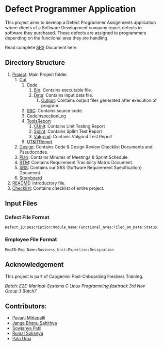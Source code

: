 # Defect Programmer Application
This project aims to develop a Defect Programmer Assignments application where clients of a Software Development company report defects in software they purchased. These defects are assigned to programmers depending on the functional area they are handling.

Read complete [SRS](https://github.com/pavanimittapalli/TICKETING-APPLICATION-FOR-DEFECT-MANAGEMENT-PROCESS/blob/main/Sprint1_Defect%20management/SRS/SRS%20.docx) Document here.

## Directory Structure
1. [Project](https://github.com/pavanimittapalli/TICKETING-APPLICATION-FOR-DEFECT-MANAGEMENT-PROCESS): Main Project folder.
   1. [Cut](https://github.com/pavanimittapalli/TICKETING-APPLICATION-FOR-DEFECT-MANAGEMENT-PROCESS/tree/main/Sprint1_Defect%20management/CUT)
      1. [Code](https://github.com/pavanimittapalli/TICKETING-APPLICATION-FOR-DEFECT-MANAGEMENT-PROCESS/tree/main/Sprint1_Defect%20management/CUT/Code)
         1. [Bin](https://github.com/pavanimittapalli/TICKETING-APPLICATION-FOR-DEFECT-MANAGEMENT-PROCESS/tree/main/Sprint1_Defect%20management/CUT/Code/bin): Contains executable file.
         2. [Data](https://github.com/pavanimittapalli/TICKETING-APPLICATION-FOR-DEFECT-MANAGEMENT-PROCESS/tree/main/Sprint1_Defect%20management/CUT/Code/data): Contains input data file.   
            1. [Output](https://github.com/pavanimittapalli/TICKETING-APPLICATION-FOR-DEFECT-MANAGEMENT-PROCESS/tree/main/Sprint1_Defect%20management/CUT/CODE/OUTPUT): Contains output files generated after execution of program.
        2. [SRC](https://github.com/pavanimittapalli/TICKETING-APPLICATION-FOR-DEFECT-MANAGEMENT-PROCESS/tree/main/Sprint1_Defect%20management/CUT/CODE/SRC): Contains source code.
      2. [CodeInspectionLog](https://github.com/pavanimittapalli/TICKETING-APPLICATION-FOR-DEFECT-MANAGEMENT-PROCESS/tree/main/Sprint1_Defect%20management/CUT/CodeInspectionLog)
      3. [ToolsReport](https://github.com/pavanimittapalli/TICKETING-APPLICATION-FOR-DEFECT-MANAGEMENT-PROCESS/tree/main/Sprint1_Defect%20management/CUT/ToolsReport)
         1. [CUnit](https://github.com/pavanimittapalli/TICKETING-APPLICATION-FOR-DEFECT-MANAGEMENT-PROCESS/tree/main/Sprint1_Defect%20management/CUT/ToolsReport/CUnit): Contains Unit Testing Report
         2. [Splint](https://github.com/pavanimittapalli/TICKETING-APPLICATION-FOR-DEFECT-MANAGEMENT-PROCESS/tree/main/Sprint1_Defect%20management/CUT/ToolsReport/Splint): Contains Splint Test Report
         3. [Valgrind](https://github.com/pavanimittapalli/TICKETING-APPLICATION-FOR-DEFECT-MANAGEMENT-PROCESS/tree/main/Sprint1_Defect%20management/CUT/ToolsReport/Valgrind): Contains Valgrind Test Report
      4. [UT&ITReport](https://github.com/pavanimittapalli/TICKETING-APPLICATION-FOR-DEFECT-MANAGEMENT-PROCESS/tree/main/Sprint1_Defect%20management/CUT/UT_IT%20Plan%20Reports)
   2. [Design](https://github.com/pavanimittapalli/TICKETING-APPLICATION-FOR-DEFECT-MANAGEMENT-PROCESS/tree/main/Sprint1_Defect%20management/DESIGN): Contains Code & Design Review Checklist Documents and Pseudocodes.
   3. [Plan](https://github.com/pavanimittapalli/TICKETING-APPLICATION-FOR-DEFECT-MANAGEMENT-PROCESS/tree/main/Sprint1_Defect%20management/plan): Contains Minutes of Meetings & Sprint Schedule.
   4. [RTM](https://github.com/pavanimittapalli/TICKETING-APPLICATION-FOR-DEFECT-MANAGEMENT-PROCESS/tree/main/Sprint1_Defect%20management/RTM): Contains Requirement Tracibility Matrix Document.
   5. [SRS](https://github.com/pavanimittapalli/TICKETING-APPLICATION-FOR-DEFECT-MANAGEMENT-PROCESS/tree/main/Sprint1_Defect%20management/SRS): Contains our SRS {Software Requirement Specification} Document.
   6. [Storyboard](https://github.com/pavanimittapalli/TICKETING-APPLICATION-FOR-DEFECT-MANAGEMENT-PROCESS/tree/main/Sprint1_Defect%20management/STORY%20BOARD)
2. [README](https://github.com/pavanimittapalli/TICKETING-APPLICATION-FOR-DEFECT-MANAGEMENT-PROCESS/blob/main/README.md): Introductory file.
3. [Checklist](https://github.com/pavanimittapalli/TICKETING-APPLICATION-FOR-DEFECT-MANAGEMENT-PROCESS/blob/main/checklist.md): Contains checklist of entire project.

## Input Files
### Defect File Format
```
Defect_ID:Description:Module_Name:Functional_Area:Filed_On_Date:Status:Type
```
### Employee File Format
```
EmpID:Emp_Name:Business_Unit:Expertise:Designation
```
## Acknowledgement
This project is part of Capgemini Post-Onboarding Freshers Training.

*Batch: E2E-Manipal-Systems C Linux Programming fasttrack 3rd Nov Group 3 Batch7*
## Contributors:
- [Pavani Mittapalli](https://github.com/pavanimittapalli)
- [Janga Bhanu Sahithya]()
- [Sowjanya Patil]()
- [Rumal Sukanya](https://github.com/RumalSukanya)
- [Pala Uma]()
